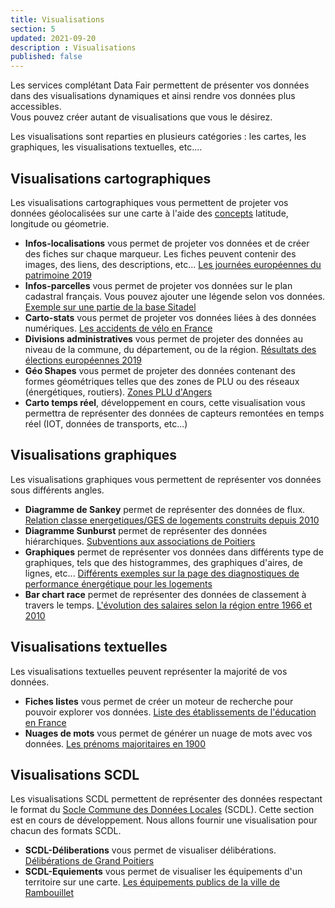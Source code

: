 ```yaml
---
title: Visualisations
section: 5
updated: 2021-09-20
description : Visualisations
published: false
---
```


Les services complétant Data Fair permettent de présenter vos données dans des visualisations dynamiques et ainsi rendre vos données plus accessibles.  
Vous pouvez créer autant de visualisations que vous le désirez.  

Les visualisations sont reparties en plusieurs catégories : les cartes, les graphiques, les visualisations textuelles, etc....

## Visualisations cartographiques

Les visualisations cartographiques vous permettent de projeter vos données géolocalisées sur une carte à l'aide des [concepts](./user-guide/concept) latitude, longitude ou géometrie.

* **Infos-localisations** vous permet de projeter vos données et de créer des fiches sur chaque marqueur. Les fiches peuvent contenir des images, des liens, des descriptions, etc... [Les journées européennes du patrimoine 2019](https://opendata.koumoul.com/reuses/carte-des-evenements-des-journees-europeennes-du-patrimoine-en-france-2019)
* **Infos-parcelles** vous permet de projeter vos données sur le plan cadastral français. Vous pouvez ajouter une légende selon vos données. [Exemple sur une partie de la base Sitadel](https://opendata.koumoul.com/datasets/sitadel-janvier-sept-metropole-regions)
* **Carto-stats** vous permet de projeter vos données liées à des données numériques. [Les accidents de vélo en France](https://opendata.koumoul.com/reuses/cartographie-des-accidents-de-velo)
* **Divisions administratives** vous permet de projeter des données au niveau de la commune, du département, ou de la région. [Résultats des élections européennes 2019](https://opendata.koumoul.com/reuses/resultats-aux-elections-europeennes-2019)
* **Géo Shapes** vous permet de projeter des données contenant des formes géométriques telles que des zones de PLU ou des réseaux (énergétiques, routiers). [Zones PLU d'Angers](https://opendata.koumoul.com/reuses/plu-zone-urba-angers-loire-metropole)
* **Carto temps réel**, développement en cours, cette visualisation vous permettra de représenter des données de capteurs remontées en temps réel (IOT, données de transports, etc...)

## Visualisations graphiques

Les visualisations graphiques vous permettent de représenter vos données sous différents angles.

* **Diagramme de Sankey** permet de représenter des données de flux. [Relation classe energetiques/GES de logements construits depuis 2010](https://opendata.koumoul.com/reuses/relation-entre-classes-energetiques-et-ges-dans-les-logements)
* **Diagramme Sunburst** permet de représenter des données hiérarchiques. [Subventions aux associations de Poitiers](https://opendata.koumoul.com/reuses/repartition-des-subventions-aux-associations-de-poitiers-par-secteur-d'activite)
* **Graphiques** permet de représenter vos données dans différents type de graphiques, tels que des histogrammes, des graphiques d'aires, de lignes, etc... [Différents exemples sur la page des diagnostiques de performance énergétique pour les logements](https://opendata.koumoul.com/datasets/dpe-logements)
* **Bar chart race** permet de représenter des données de classement à travers le temps. [L'évolution des salaires selon la région entre 1966 et 2010](https://opendata.koumoul.com/reuses/evolution-des-salaires-selon-la-region-entre-1966-et-2010)

## Visualisations textuelles

Les visualisations textuelles peuvent représenter la majorité de vos données.

* **Fiches listes** vous permet de créer un moteur de recherche pour pouvoir explorer vos données. [Liste des établissements de l'éducation en France](https://opendata.koumoul.com/reuses/liste-des-etablissements-de-l'education-en-france)
* **Nuages de mots** vous permet de générer un nuage de mots avec vos données. [Les prénoms majoritaires en 1900](https://opendata.koumoul.com/reuses/prenom-par-annee)

## Visualisations SCDL

Les visualisations SCDL permettent de représenter des données respectant le format du [Socle Commune des Données Locales](http://opendatalocale.net/scdl/) (SCDL). Cette section est en cours de développement. Nous allons fournir une visualisation pour chacun des formats SCDL.

* **SCDL-Déliberations** vous permet de visualiser délibérations. [Délibérations de Grand Poitiers](https://opendata.koumoul.com/reuses/deliberations-grand-poitiers)
* **SCDL-Equiements** vous permet de visualiser les équipements d'un territoire sur une carte. [Les équipements publics de la ville de Rambouillet](https://opendata.koumoul.com/reuses/equipements-publics-de-la-ville-de-rambouillet)
